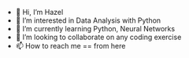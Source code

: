 - 👋 Hi, I’m Hazel
- 👀 I’m interested in Data Analysis with Python
- 🌱 I’m currently learning Python, Neural Networks
- 💞️ I’m looking to collaborate on any coding exercise
- 📫 How to reach me == from here

<!---
Verturk-hub/Verturk-hub is a ✨ special ✨ repository because its `README.md` (this file) appears on your GitHub profile.
You can click the Preview link to take a look at your changes.
--->
